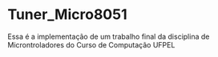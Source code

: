 # Tuner_Micro8051
Essa é a implementação de um trabalho final da disciplina de Microntroladores do Curso de Computação UFPEL
